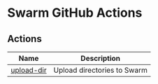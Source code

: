 # Swarm GitHub Actions

## Actions

| Name                     | Description                 |
| ------------------------ | --------------------------- |
| [upload-dir](upload-dir) | Upload directories to Swarm |
